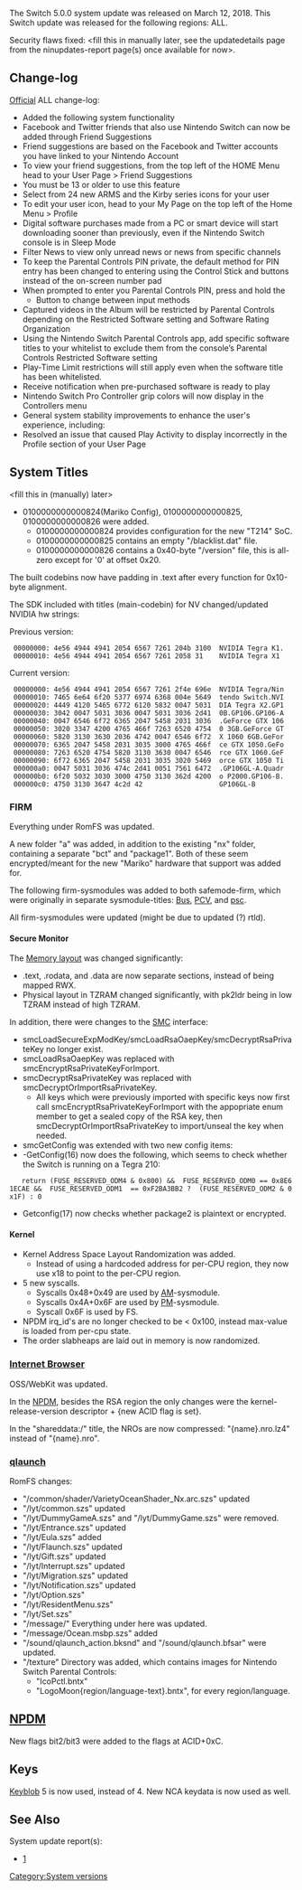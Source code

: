 The Switch 5.0.0 system update was released on March 12, 2018. This
Switch update was released for the following regions: ALL.

Security flaws fixed: \<fill this in manually later, see the
updatedetails page from the ninupdates-report page(s) once available for
now\>.

## Change-log

[Official](http://en-americas-support.nintendo.com/app/answers/detail/a_id/22525/p/897)
ALL change-log:

  - Added the following system functionality
  - Facebook and Twitter friends that also use Nintendo Switch can now
    be added through Friend Suggestions
  - Friend suggestions are based on the Facebook and Twitter accounts
    you have linked to your Nintendo Account
  - To view your friend suggestions, from the top left of the HOME Menu
    head to your User Page \> Friend Suggestions
  - You must be 13 or older to use this feature
  - Select from 24 new ARMS and the Kirby series icons for your user
  - To edit your user icon, head to your My Page on the top left of the
    Home Menu \> Profile
  - Digital software purchases made from a PC or smart device will start
    downloading sooner than previously, even if the Nintendo Switch
    console is in Sleep Mode
  - Filter News to view only unread news or news from specific channels
  - To keep the Parental Controls PIN private, the default method for
    PIN entry has been changed to entering using the Control Stick and
    buttons instead of the on-screen number pad
  - When prompted to enter you Parental Controls PIN, press and hold the
    + Button to change between input methods
  - Captured videos in the Album will be restricted by Parental Controls
    depending on the Restricted Software setting and Software Rating
    Organization
  - Using the Nintendo Switch Parental Controls app, add specific
    software titles to your whitelist to exclude them from the console’s
    Parental Controls Restricted Software setting
  - Play-Time Limit restrictions will still apply even when the software
    title has been whitelisted.
  - Receive notification when pre-purchased software is ready to play
  - Nintendo Switch Pro Controller grip colors will now display in the
    Controllers menu
  - General system stability improvements to enhance the user's
    experience, including:
  - Resolved an issue that caused Play Activity to display incorrectly
    in the Profile section of your User Page

## System Titles

\<fill this in (manually) later\>

  - 0100000000000824(Mariko Config), 0100000000000825, 0100000000000826
    were added.
      - 0100000000000824 provides configuration for the new "T214" SoC.
      - 0100000000000825 contains an empty "/blacklist.dat" file.
      - 0100000000000826 contains a 0x40-byte "/version" file, this is
        all-zero except for '0' at offset 0x20.

The built codebins now have padding in .text after every function for
0x10-byte alignment.

The SDK included with titles (main-codebin) for NV changed/updated
NVIDIA hw strings:

Previous version:

` 00000000: 4e56 4944 4941 2054 6567 7261 204b 3100  NVIDIA Tegra K1.`  
` 00000010: 4e56 4944 4941 2054 6567 7261 2058 31    NVIDIA Tegra X1`

Current version:

` 00000000: 4e56 4944 4941 2054 6567 7261 2f4e 696e  NVIDIA Tegra/Nin`  
` 00000010: 7465 6e64 6f20 5377 6974 6368 004e 5649  tendo Switch.NVI`  
` 00000020: 4449 4120 5465 6772 6120 5832 0047 5031  DIA Tegra X2.GP1`  
` 00000030: 3042 0047 5031 3036 0047 5031 3036 2d41  0B.GP106.GP106-A`  
` 00000040: 0047 6546 6f72 6365 2047 5458 2031 3036  .GeForce GTX 106`  
` 00000050: 3020 3347 4200 4765 466f 7263 6520 4754  0 3GB.GeForce GT`  
` 00000060: 5820 3130 3630 2036 4742 0047 6546 6f72  X 1060 6GB.GeFor`  
` 00000070: 6365 2047 5458 2031 3035 3000 4765 466f  ce GTX 1050.GeFo`  
` 00000080: 7263 6520 4754 5820 3130 3630 0047 6546  rce GTX 1060.GeF`  
` 00000090: 6f72 6365 2047 5458 2031 3035 3020 5469  orce GTX 1050 Ti`  
` 000000a0: 0047 5031 3036 474c 2d41 0051 7561 6472  .GP106GL-A.Quadr`  
` 000000b0: 6f20 5032 3030 3000 4750 3130 362d 4200  o P2000.GP106-B.`  
` 000000c0: 4750 3130 3647 4c2d 42                   GP106GL-B`

### FIRM

Everything under RomFS was updated.

A new folder "a" was added, in addition to the existing "nx" folder,
containing a separate "bct" and "package1". Both of these seem
encrypted/meant for the new "Mariko" hardware that support was added
for.

The following firm-sysmodules was added to both safemode-firm, which
were originally in separate sysmodule-titles:
[Bus](Bus%20services.md "wikilink"),
[PCV](PCV%20services.md "wikilink"), and
[psc](PSC%20services.md "wikilink").

All firm-sysmodules were updated (might be due to updated (?) rtld).

#### Secure Monitor

The [Memory layout](Memory%20layout.md "wikilink") was changed
significantly:

  - .text, .rodata, and .data are now separate sections, instead of
    being mapped RWX.
  - Physical layout in TZRAM changed significantly, with pk2ldr being in
    low TZRAM instead of high TZRAM.

In addition, there were changes to the [SMC](SMC.md "wikilink")
interface:

  - smcLoadSecureExpModKey/smcLoadRsaOaepKey/smcDecryptRsaPrivateKey no
    longer exist.
  - smcLoadRsaOaepKey was replaced with
    smcEncryptRsaPrivateKeyForImport.
  - smcDecryptRsaPrivateKey was replaced with
    smcDecryptOrImportRsaPrivateKey.
      - All keys which were previously imported with specific keys now
        first call smcEncryptRsaPrivateKeyForImport with the appopriate
        enum member to get a sealed copy of the RSA key, then
        smcDecryptOrImportRsaPrivateKey to import/unseal the key when
        needed.
  - smcGetConfig was extended with two new config items:
  - \-GetConfig(16) now does the following, which seems to check whether
    the Switch is running on a Tegra
210:

`   return (FUSE_RESERVED_ODM4 & 0x800) &&  FUSE_RESERVED_ODM0 == 0x8E61ECAE &&  FUSE_RESERVED_ODM1  == 0xF2BA3BB2 ?  (FUSE_RESERVED_ODM2 & 0x1F) : 0`

  - Getconfig(17) now checks whether package2 is plaintext or encrypted.

<fill in the rest later>

#### Kernel

  - Kernel Address Space Layout Randomization was added.
      - Instead of using a hardcoded address for per-CPU region, they
        now use x18 to point to the per-CPU region.
  - 5 new syscalls.
      - Syscalls 0x48+0x49 are used by
        [AM](AM%20services.md "wikilink")-sysmodule.
      - Syscalls 0x4A+0x6F are used by
        [PM](Process%20Manager%20services.md "wikilink")-sysmodule.
      - Syscall 0x6F is used by FS.
  - NPDM irq\_id's are no longer checked to be \< 0x100, instead
    max-value is loaded from per-cpu state.
  - The order slabheaps are laid out in memory is now randomized.

### [Internet Browser](Internet%20Browser.md "wikilink")

OSS/WebKit was updated.

In the [NPDM](NPDM.md "wikilink"), besides the RSA region the only
changes were the kernel-release-version descriptor + {new ACID flag is
set}.

In the "shareddata:/" title, the NROs are now compressed:
"{name}.nro.lz4" instead of "{name}.nro".

### [qlaunch](Qlaunch.md "wikilink")

RomFS changes:

  - "/common/shader/VarietyOceanShader\_Nx.arc.szs" updated
  - "/lyt/common.szs" updated
  - "/lyt/DummyGameA.szs" and "/lyt/DummyGame.szs" were removed.
  - "/lyt/Entrance.szs" updated
  - "/lyt/Eula.szs" added
  - "/lyt/Flaunch.szs" updated
  - "/lyt/Gift.szs" updated
  - "/lyt/Interrupt.szs" updated
  - "/lyt/Migration.szs" updated
  - "/lyt/Notification.szs" updated
  - "/lyt/Option.szs"
  - "/lyt/ResidentMenu.szs"
  - "/lyt/Set.szs"
  - "/message/" Everything under here was updated.
  - "/message/Ocean.msbp.szs" added
  - "/sound/qlaunch\_action.bksnd" and "/sound/qlaunch.bfsar" were
    updated.
  - "/texture" Directory was added, which contains images for Nintendo
    Switch Parental Controls:
      - "IcoPctl.bntx"
      - "LogoMoon{region/language-text}.bntx", for every
        region/language.

## [NPDM](NPDM.md "wikilink")

New flags bit2/bit3 were added to the flags at ACID+0xC.

## Keys

[Keyblob](Flash%20Filesystem.md "wikilink") 5 is now used, instead of 4.
New NCA keydata is now used as well.

## See Also

System update
    report(s):

  - [1](https://yls8.mtheall.com/ninupdates/reports.php?date=03-12-18_08-05-11&sys=hac)

[Category:System versions](Category:System_versions "wikilink")
